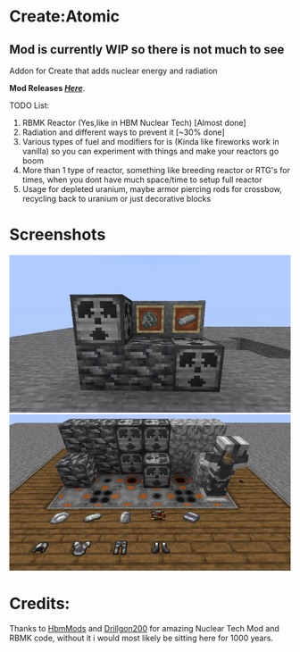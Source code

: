 # Create:Atomic

 Mod is currently WIP so there is not much to see
 -
 Addon for Create that adds nuclear energy and radiation
 
 **Mod Releases <a href="https://github.com/DooGGGoo/Create-Atomic/releases">_Here_</a>**.
 
 TODO List:
 1. RBMK Reactor (Yes,like in HBM Nuclear Tech) [Almost done]
 2. Radiation and different ways to prevent it [~30% done]
 3. Various types of fuel and modifiers for is (Kinda like fireworks work in vanilla) so you can experiment with things and make your reactors go boom
 4. More than 1 type of reactor, something like breeding reactor or RTG's for times, when you dont have much space/time to setup full reactor
 5. Usage for depleted uranium, maybe armor piercing rods for crossbow, recycling back to uranium or just decorative blocks

# Screenshots
![Alt text](/.readme/1.png?raw=true "1")
![Alt text](/.readme/2.png?raw=true "2")

# Credits:
Thanks to <a href="https://github.com/HbmMods/Hbm-s-Nuclear-Tech-GIT">HbmMods</a> and <a href="https://github.com/Drillgon200/Hbm-s-Nuclear-Tech-GIT">Drillgon200</a> for amazing Nuclear Tech Mod and RBMK code, without it i would most likely be sitting here for 1000 years.
